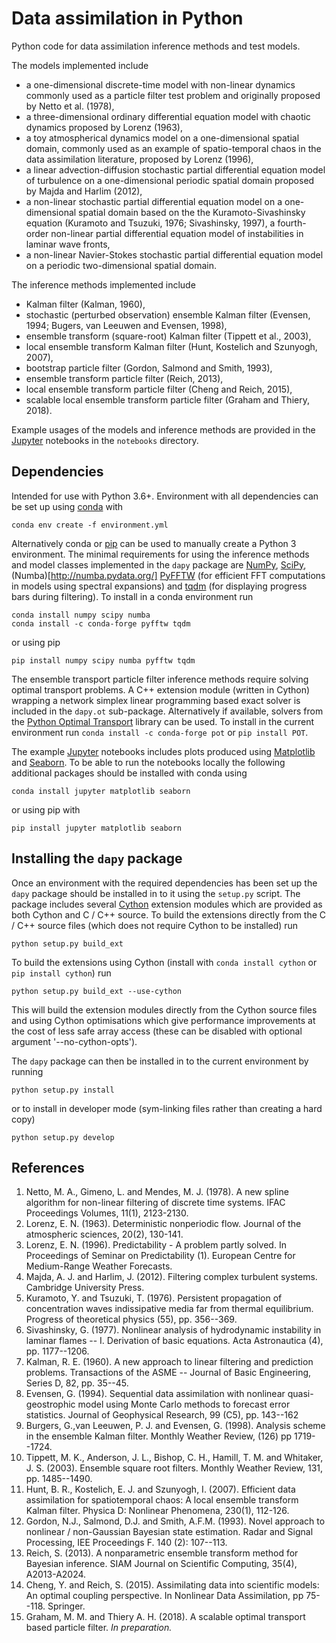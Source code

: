 # Data assimilation in Python

Python code for data assimilation inference methods and test models.

The models implemented include

  * a one-dimensional discrete-time model with non-linear dynamics commonly used as a particle filter test problem and originally proposed by Netto et al. (1978),
  * a three-dimensional ordinary differential equation model with chaotic dynamics proposed by Lorenz (1963),
  * a toy atmospherical dynamics model on a one-dimensional spatial domain, commonly used as an example of spatio-temporal chaos in the data assimilation literature, proposed by Lorenz (1996),
  * a linear advection-diffusion stochastic partial differential equation model of turbulence on a one-dimensional periodic spatial domain proposed by Majda and Harlim (2012),
  * a non-linear stochastic partial differential equation model on a one-dimensional spatial domain based on the the Kuramoto-Sivashinsky equation (Kuramoto and Tsuzuki, 1976; Sivashinsky, 1997), a fourth-order non-linear partial differential equation model of instabilities in laminar wave fronts,
  * a non-linear Navier-Stokes stochastic partial differential equation model on a periodic two-dimensional spatial domain.

The inference methods implemented include

  * Kalman filter (Kalman, 1960),
  * stochastic (perturbed observation) ensemble Kalman filter (Evensen, 1994; Bugers, van Leeuwen and Evensen, 1998),
  * ensemble transform (square-root) Kalman filter (Tippett et al., 2003),
  * local ensemble transform Kalman filter (Hunt, Kostelich and Szunyogh, 2007),
  * bootstrap particle filter (Gordon, Salmond and Smith, 1993),
  * ensemble transform particle filter (Reich, 2013),
  * local ensemble transform particle filter (Cheng and Reich, 2015),
  * scalable local ensemble transform particle filter (Graham and Thiery, 2018).

Example usages of the models and inference methods are provided in the [Jupyter](http://jupyter.readthedocs.io/en/latest/install.html) notebooks in the `notebooks` directory.

## Dependencies

Intended for use with Python 3.6+. Environment with all dependencies can be set up using [conda](https://conda.io/miniconda.html) with

    conda env create -f environment.yml

Alternatively conda or [pip](https://pip.pypa.io/en/stable/) can be used to manually create a Python 3 environment. The minimal requirements for using the inference methods and model classes implemented in the `dapy` package are [NumPy](http://www.numpy.org/), [SciPy](https://www.scipy.org/), (Numba)[http://numba.pydata.org/] [PyFFTW](http://pyfftw.readthedocs.io/en/latest/) (for efficient FFT computations in models using spectral expansions) and [tqdm](https://github.com/tqdm) (for displaying progress bars during filtering). To install in a conda environment run

    conda install numpy scipy numba
    conda install -c conda-forge pyfftw tqdm

or using pip

    pip install numpy scipy numba pyfftw tqdm

The ensemble transport particle filter inference methods require solving optimal transport problems. A C++ extension module (written in Cython) wrapping a network simplex linear programming based exact solver is included in the `dapy.ot` sub-package. Alternatively if available, solvers from the [Python Optimal Transport](http://pot.readthedocs.io/en/stable/) library can be used. To install in the current environment run `conda install -c conda-forge pot` or `pip install POT`.

The example [Jupyter](http://jupyter.readthedocs.io/en/latest/install.html) notebooks includes plots produced using [Matplotlib](http://matplotlib.org/) and [Seaborn](http://seaborn.pydata.org/). To be able to run the notebooks locally the following additional packages should be installed with conda using

    conda install jupyter matplotlib seaborn

or using pip with

    pip install jupyter matplotlib seaborn


## Installing the `dapy` package

Once an environment with the required dependencies has been set up the `dapy` package should be installed in to it using the `setup.py` script. The package includes several [Cython](http://cython.org/) extension modules which are provided as both Cython and C / C++ source. To build the extensions directly from the C / C++ source files (which does not require Cython to be installed) run

```
python setup.py build_ext
```

To build the extensions using Cython (install with `conda install cython` or `pip install cython`) run

```
python setup.py build_ext --use-cython
```

This will build the extension modules directly from the Cython source files and using Cython optimisations which give performance improvements at the cost of less safe array access (these can be disabled with optional argument '--no-cython-opts').

The `dapy` package can then be installed in to the current environment by running

```
python setup.py install
```

or to install in developer mode (sym-linking files rather than creating a hard copy)

```
python setup.py develop
```

## References

  1.  Netto, M. A., Gimeno, L. and Mendes, M. J. (1978). 
      A new spline algorithm for non-linear filtering of discrete time systems. 
      IFAC Proceedings Volumes, 11(1), 2123-2130.
  2.  Lorenz, E. N. (1963). 
      Deterministic nonperiodic flow. 
      Journal of the atmospheric sciences, 20(2), 130-141.
  3.  Lorenz, E. N. (1996). 
      Predictability - A problem partly solved. 
      In Proceedings of Seminar on Predictability (1). European Centre for Medium-Range Weather Forecasts.
  4.  Majda, A. J. and Harlim, J. (2012). 
      Filtering complex turbulent systems. 
      Cambridge University Press.
  5.  Kuramoto, Y. and Tsuzuki, T. (1976). 
      Persistent propagation of concentration waves indissipative media far from thermal equilibrium.
      Progress of theoretical physics (55), pp. 356--369.
  6.  Sivashinsky, G. (1977). 
      Nonlinear analysis of hydrodynamic instability in laminar flames -- I. Derivation of basic equations.
      Acta Astronautica (4), pp. 1177--1206.
  7.  Kalman, R. E. (1960). 
      A new approach to linear filtering and prediction problems. 
      Transactions of the ASME -- Journal of Basic Engineering,
      Series D, 82, pp. 35--45.
  8.  Evensen, G. (1994). 
      Sequential data assimilation with nonlinear quasi-geostrophic model 
      using Monte Carlo methods to forecast error statistics. 
      Journal of Geophysical Research, 99 (C5), pp. 143--162
  9.  Burgers, G.,van Leeuwen, P. J. and Evensen, G. (1998). 
      Analysis scheme in the ensemble Kalman filter. 
      Monthly Weather Review, (126) pp 1719--1724.
  10. Tippett,  M. K., Anderson, J. L., Bishop, C. H., Hamill, T. M. and Whitaker, J. S. (2003). 
      Ensemble square root filters. 
      Monthly Weather Review, 131, pp. 1485--1490. 
  11. Hunt, B. R., Kostelich, E. J. and Szunyogh, I. (2007).
      Efficient data assimilation for spatiotemporal chaos: A local ensemble transform Kalman filter.
      Physica D: Nonlinear Phenomena, 230(1), 112-126.
  12. Gordon, N.J., Salmond, D.J. and Smith, A.F.M. (1993). 
      Novel approach to nonlinear / non-Gaussian Bayesian state estimation. 
      Radar and Signal Processing, IEE Proceedings F. 140 (2): 107--113.
  13. Reich, S. (2013). 
      A nonparametric ensemble transform method for Bayesian inference. 
      SIAM Journal on Scientific Computing, 35(4), A2013-A2024.
  14. Cheng, Y. and Reich, S. (2015). 
      Assimilating data into scientific models: An optimal coupling perspective. 
      In Nonlinear Data Assimilation, pp 75--118. Springer.
  15. Graham, M. M. and Thiery A. H. (2018). 
      A scalable optimal transport based particle filter. 
      *In preparation.*
